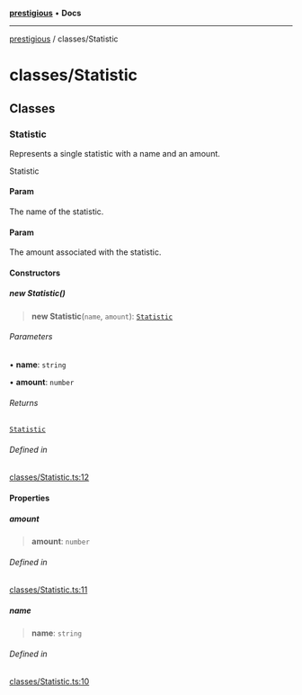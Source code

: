 [**prestigious**](../README.md) • **Docs**

***

[prestigious](../README.md) / classes/Statistic

# classes/Statistic

## Classes

### Statistic

Represents a single statistic with a name and an amount.

 Statistic

#### Param

The name of the statistic.

#### Param

The amount associated with the statistic.

#### Constructors

##### new Statistic()

> **new Statistic**(`name`, `amount`): [`Statistic`](Statistic.md#statistic)

###### Parameters

• **name**: `string`

• **amount**: `number`

###### Returns

[`Statistic`](Statistic.md#statistic)

###### Defined in

[classes/Statistic.ts:12](https://github.com/LightBlueGamer/Prestigious/blob/85a20b132e245a5deb00df242c82d7c6845a7ed4/src/lib/classes/Statistic.ts#L12)

#### Properties

##### amount

> **amount**: `number`

###### Defined in

[classes/Statistic.ts:11](https://github.com/LightBlueGamer/Prestigious/blob/85a20b132e245a5deb00df242c82d7c6845a7ed4/src/lib/classes/Statistic.ts#L11)

##### name

> **name**: `string`

###### Defined in

[classes/Statistic.ts:10](https://github.com/LightBlueGamer/Prestigious/blob/85a20b132e245a5deb00df242c82d7c6845a7ed4/src/lib/classes/Statistic.ts#L10)
